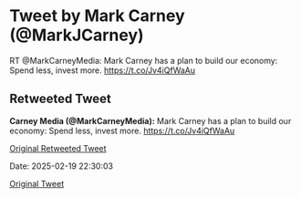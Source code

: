 # Tweet by Mark Carney (@MarkJCarney)

RT @MarkCarneyMedia: Mark Carney has a plan to build our economy: Spend less, invest more. https://t.co/Jv4iQfWaAu

## Retweeted Tweet

**Carney Media (@MarkCarneyMedia):** Mark Carney has a plan to build our economy: Spend less, invest more. https://t.co/Jv4iQfWaAu

[Original Retweeted Tweet](https://x.com/MarkCarneyMedia/status/1892340322023141624)

Date: 2025-02-19 22:30:03

[Original Tweet](https://x.com/MarkJCarney/status/1892340899553677609)
